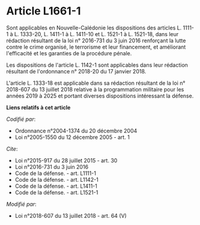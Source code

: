 # Article L1661-1

Sont applicables en Nouvelle-Calédonie les dispositions des articles L. 1111-1 à L. 1333-20, L. 1411-1 à L. 1411-10 et L.
1521-1 à L. 1521-18, dans leur rédaction résultant de la loi n° 2016-731 du 3 juin 2016 renforçant la lutte contre le crime
organisé, le terrorisme et leur financement, et améliorant l'efficacité et les garanties de la procédure pénale.

Les dispositions de l'article L. 1142-1 sont applicables dans leur rédaction résultant de l'ordonnance  n° 2018-20 du 17
janvier 2018.

L'article L. 1333-18 est applicable dans sa rédaction résultant de la loi n° 2018-607 du 13 juillet 2018 relative à la
programmation militaire pour les années 2019 à 2025 et portant diverses dispositions intéressant la défense.

**Liens relatifs à cet article**

_Codifié par_:

  - Ordonnance n°2004-1374 du 20 décembre 2004
  - Loi n°2005-1550 du 12 décembre 2005 - art. 1

_Cite_:

  - Loi n°2015-917 du 28 juillet 2015 - art. 30
  - Loi n°2016-731 du 3 juin 2016
  - Code de la défense. - art. L1111-1
  - Code de la défense. - art. L1142-1
  - Code de la défense. - art. L1411-1
  - Code de la défense. - art. L1521-1

_Modifié par_:

  - Loi n°2018-607 du 13 juillet 2018 - art. 64 (V)
